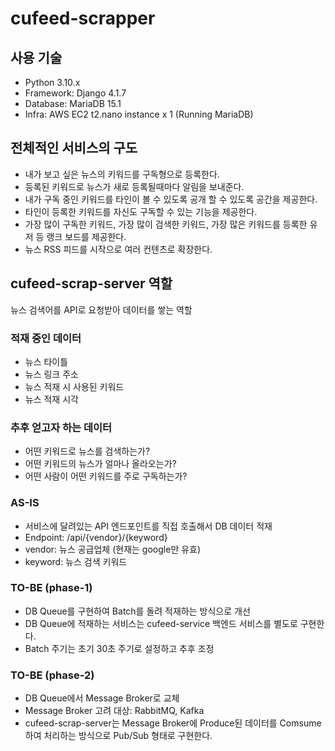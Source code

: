 # cufeed-scrapper

## 사용 기술
- Python 3.10.x
- Framework: Django 4.1.7
- Database: MariaDB 15.1
- Infra: AWS EC2 t2.nano instance x 1 (Running MariaDB)

## 전체적인 서비스의 구도
- 내가 보고 싶은 뉴스의 키워드를 구독형으로 등록한다.
- 등록된 키워드로 뉴스가 새로 등록될때마다 알림을 보내준다.
- 내가 구독 중인 키워드를 타인이 볼 수 있도록 공개 할 수 있도록 공간을 제공한다.
- 타인이 등록한 키워드를 자신도 구독할 수 있는 기능을 제공한다.
- 가장 많이 구독한 키워드, 가장 많이 검색한 키워드, 가장 많은 키워드를 등록한 유저 등 랭크 보드를 제공한다.
- 뉴스 RSS 피드를 시작으로 여러 컨텐츠로 확장한다.

## cufeed-scrap-server 역할
뉴스 검색어를 API로 요청받아 데이터를 쌓는 역할

### 적재 중인 데이터
- 뉴스 타이틀
- 뉴스 링크 주소
- 뉴스 적재 시 사용된 키워드
- 뉴스 적재 시각

### 추후 얻고자 하는 데이터
- 어떤 키워드로 뉴스를 검색하는가?
- 어떤 키워드의 뉴스가 얼마나 올라오는가?
- 어떤 사람이 어떤 키워드를 주로 구독하는가?

### AS-IS
- 서비스에 달려있는 API 엔드포인트를 직접 호출해서 DB 데이터 적재 
- Endpoint: /api/{vendor}/{keyword} 
- vendor: 뉴스 공급업체 (현재는 google만 유효)
- keyword: 뉴스 검색 키워드

### TO-BE (phase-1)
- DB Queue를 구현하여 Batch를 돌려 적재하는 방식으로 개선
- DB Queue에 적재하는 서비스는 cufeed-service 백엔드 서비스를 별도로 구현한다.
- Batch 주기는 초기 30초 주기로 설정하고 추후 조정

### TO-BE (phase-2)
- DB Queue에서 Message Broker로 교체
- Message Broker 고려 대상: RabbitMQ, Kafka
- cufeed-scrap-server는 Message Broker에 Produce된 데이터를 Comsume하여 처리하는 방식으로 Pub/Sub 형태로 구현한다.

